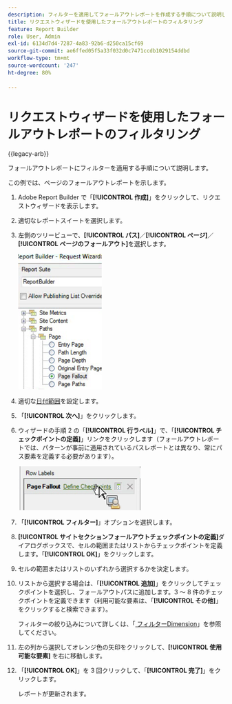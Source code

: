 ```yaml
---
description: フィルターを適用してフォールアウトレポートを作成する手順について説明します。
title: リクエストウィザードを使用したフォールアウトレポートのフィルタリング
feature: Report Builder
role: User, Admin
exl-id: 6134d7d4-7287-4a83-92b6-d250ca15cf69
source-git-commit: ae6ffed05f5a33f032d0c7471ccdb1029154ddbd
workflow-type: tm+mt
source-wordcount: '247'
ht-degree: 80%

---
```


# リクエストウィザードを使用したフォールアウトレポートのフィルタリング

{{legacy-arb}}

フォールアウトレポートにフィルターを適用する手順について説明します。

この例では、ページのフォールアウトレポートを示します。

1. Adobe Report Builder で「**[!UICONTROL 作成]**」をクリックして、リクエストウィザードを表示します。
1. 適切なレポートスイートを選択します。
1. 左側のツリービューで、**[!UICONTROL パス]**／**[!UICONTROL ページ]**／**[!UICONTROL ページのフォールアウト]**&#x200B;を選択します。

   ![Report Builderディレクトリの Windows ツリービューを示すスクリーンショット。 ページフォールアウトが選択されている。](assets/page_fallout.png)

1. 適切な[日付範囲](/help/analyze/legacy-report-builder/data-requests/configuring-report-dates/custom-calendar.md)を設定します。
1. 「**[!UICONTROL 次へ]**」をクリックします。
1. ウィザードの手順 2 の「**[!UICONTROL 行ラベル]**」で、「**[!UICONTROL チェックポイントの定義]**」リンクをクリックします（フォールアウトレポートでは、パターンが事前に適用されているパスレポートとは異なり、常にパス要素を定義する必要があります）。

   ![ チェックポイントを定義リンクを示すスクリーンショット。](assets/define_checkpoints.png)

1. 「**[!UICONTROL フィルター]**」オプションを選択します。

1. **[!UICONTROL サイトセクションフォールアウトチェックポイントの定義]**&#x200B;ダイアログボックスで、セルの範囲またはリストからチェックポイントを定義します。「**[!UICONTROL OK]**」をクリックします。
1. セルの範囲またはリストのいずれから選択するかを決定します。
1. リストから選択する場合は、「**[!UICONTROL 追加]**」をクリックしてチェックポイントを選択し、フォールアウトパスに追加します。3 ～ 8 件のチェックポイントを定義できます（利用可能な要素は、「**[!UICONTROL その他]**」をクリックすると検索できます）。

   フィルターの絞り込みについて詳しくは、「[ フィルターDimension](/help/analyze/legacy-report-builder/layout/c-filter-dimensions/filter-dimensions.md)」を参照してください。

1. 左の列から選択してオレンジ色の矢印をクリックして、**[!UICONTROL 使用可能な要素]** を右に移動します。
1. 「**[!UICONTROL OK]**」を 3 回クリックして、「**[!UICONTROL 完了]**」をクリックします。

   レポートが更新されます。
